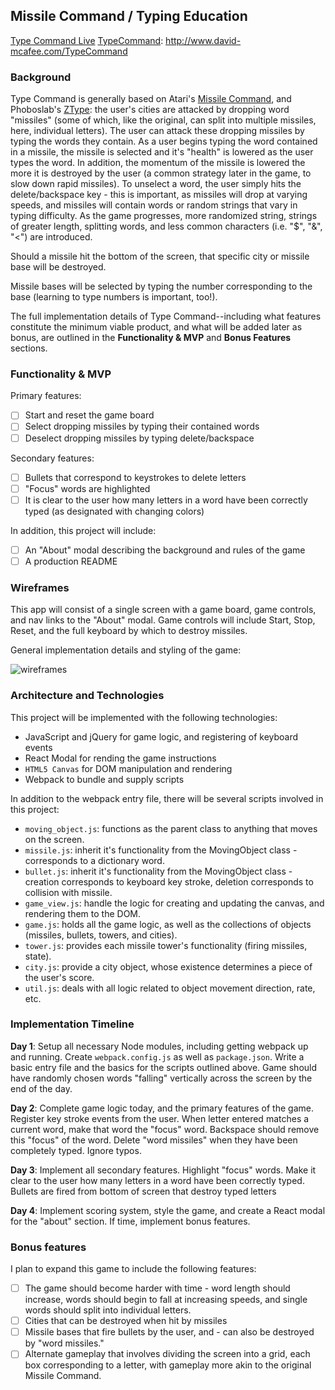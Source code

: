 ## Missile Command / Typing Education

[Type Command Live][TypeCommand]
[TypeCommand]: http://www.david-mcafee.com/TypeCommand

### Background

Type Command is generally based on Atari's [Missile Command][MissileCommand], and Phoboslab's [ZType][Ztype]: the user's cities are attacked by dropping word "missiles" (some of which, like the original, can split into multiple missiles, here, individual letters). The user can attack these dropping missiles by typing the words they contain. As a user begins typing the word contained in a missile, the missile is selected and it's "health" is lowered as the user types the word. In addition, the momentum of the missile is lowered the more it is destroyed by the user (a common strategy later in the game, to slow down rapid missiles). To unselect a word, the user simply hits the delete/backspace key - this is important, as missiles will drop at varying speeds, and missiles will contain words or random strings that vary in typing difficulty. As the game progresses, more randomized string, strings of greater length, splitting words, and less common characters (i.e. "$", "&", "<") are introduced.

Should a missile hit the bottom of the screen, that specific city or missile base will be destroyed.

Missile bases will be selected by typing the number corresponding to the base (learning to type numbers is important, too!).

The full implementation details of Type Command--including what features constitute the minimum viable product, and what will be added later as bonus, are outlined in the **Functionality & MVP** and **Bonus Features** sections.

### Functionality & MVP  

Primary features:
- [ ] Start and reset the game board
- [ ] Select dropping missiles by typing their contained words
- [ ] Deselect dropping missiles by typing delete/backspace

Secondary features:
- [ ] Bullets that correspond to keystrokes to delete letters
- [ ] "Focus" words are highlighted
- [ ] It is clear to the user how many letters in a word have been correctly typed (as designated with changing colors)

In addition, this project will include:
- [ ] An "About" modal describing the background and rules of the game
- [ ] A production README

### Wireframes

This app will consist of a single screen with a game board, game controls, and nav links to the "About" modal.  Game controls will include Start, Stop, Reset, and the full keyboard by which to destroy missiles.

General implementation details and styling of the game:

![wireframes](https://github.com/david-mcafee/TypeCommand/blob/master/docs/wireframes/mockup.png)

### Architecture and Technologies

This project will be implemented with the following technologies:

- JavaScript and jQuery for game logic, and registering of keyboard events
- React Modal for rending the game instructions
- `HTML5 Canvas` for DOM manipulation and rendering
- Webpack to bundle and supply scripts

In addition to the webpack entry file, there will be several scripts involved in this project:

- `moving_object.js`: functions as the parent class to anything that moves on the screen.
- `missile.js`: inherit it's functionality from the MovingObject class - corresponds to a dictionary word.
- `bullet.js`: inherit it's functionality from the MovingObject class - creation corresponds to keyboard key stroke, deletion corresponds to collision with missile.
- `game_view.js`: handle the logic for creating and updating the canvas, and rendering them to the DOM.
- `game.js`: holds all the game logic, as well as the collections of objects (missiles, bullets, towers, and cities).
- `tower.js`: provides each missile tower's functionality (firing missiles, state).
- `city.js`: provide a city object, whose existence determines a piece of the user's score.
- `util.js`: deals with all logic related to object movement direction, rate, etc.


### Implementation Timeline

**Day 1**: Setup all necessary Node modules, including getting webpack up and running. Create `webpack.config.js` as well as `package.json`. Write a basic entry file and the basics for the scripts outlined above. Game should have randomly chosen words "falling" vertically across the screen by the end of the day.

**Day 2**: Complete game logic today, and the primary features of the game. Register key stroke events from the user. When letter entered matches a current word, make that word the "focus" word. Backspace should remove this "focus" of the word. Delete "word missiles" when they have been completely typed. Ignore typos.

**Day 3**: Implement all secondary features. Highlight "focus" words. Make it clear to the user how many letters in a word have been correctly typed. Bullets are fired from bottom of screen that destroy typed letters

**Day 4**: Implement scoring system, style the game, and create a React modal for the "about" section. If time, implement bonus features.


### Bonus features

I plan to expand this game to include the following features:

- [ ] The game should become harder with time - word length should increase, words should begin to fall at increasing speeds, and single words should split into individual letters.
- [ ] Cities that can be destroyed when hit by missiles
- [ ] Missile bases that fire bullets by the user, and  - can also be destroyed by "word missiles."
- [ ] Alternate gameplay that involves dividing the screen into a grid, each box corresponding to a letter, with gameplay more akin to the original Missile Command.

[MissileCommand]: http://en.wikipedia.org/wiki/Missile_Comman
[TypeCommand]: http://www.david-mcafee.com/TypeCommand
[ZType]: http://zty.pe/
